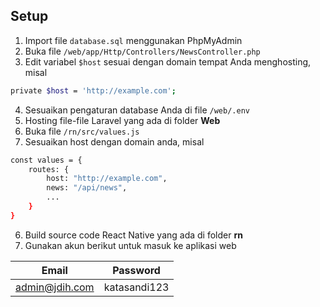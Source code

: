 ## Setup

1. Import file `database.sql` menggunakan PhpMyAdmin
2. Buka file `/web/app/Http/Controllers/NewsController.php`
3. Edit variabel `$host` sesuai dengan domain tempat Anda menghosting, misal
```sh
private $host = 'http://example.com';
```
4. Sesuaikan pengaturan database Anda di file `/web/.env`
3. Hosting file-file Laravel yang ada di folder **Web**
4. Buka file `/rn/src/values.js`
5. Sesuaikan host dengan domain anda, misal
```sh
const values = {
    routes: {
        host: "http://example.com",
        news: "/api/news",
        ...
    }
}
```
6. Build source code React Native yang ada di folder **rn**
7. Gunakan akun berikut untuk masuk ke aplikasi web

| Email | Password |
| ------ | ------ |
| admin@jdih.com | katasandi123 |
